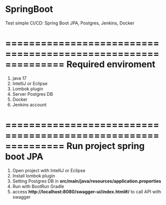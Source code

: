 # SpringBoot
Test simple CI/CD: Spring Boot JPA, Postgres, Jenkins, Docker

==============================================================
Required enviroment
==============================================================
1. java 17
2. IntelliJ or Eclipse
3. Lombok plugin
4. Server Postgres DB
5. Docker
6. Jenkins account

==============================================================
Run project spring boot JPA
==============================================================
1. Open project with IntelliJ or Eclipse
2. Install lombok plugin
3. Setting Postgres DB in **src/main/java/resources/application.properties**
4. Run with BootRun Gradle
5. access **http://localhost:8080/swagger-ui/index.html#/** to call API with swagger
